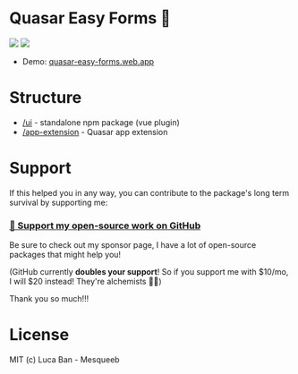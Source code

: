 # Quasar Easy Forms 📮

<img src="https://img.shields.io/npm/v/quasar-ui-easy-forms.svg?label=quasar-ui-easy-forms">
<img src="https://img.shields.io/npm/v/quasar-app-extension-easy-forms.svg?label=quasar-app-extension-easy-forms">

- Demo: [quasar-easy-forms.web.app](http://quasar-easy-forms.web.app)

# Structure
* [/ui](ui) - standalone npm package (vue plugin)
* [/app-extension](app-extension) - Quasar app extension

# Support

If this helped you in any way, you can contribute to the package's long term survival by supporting me:

### [💜 Support my open-source work on GitHub](https://github.com/sponsors/mesqueeb)

Be sure to check out my sponsor page, I have a lot of open-source packages that might help you!

(GitHub currently **doubles your support**! So if you support me with $10/mo, I will $20 instead! They're alchemists 🦾😉)

Thank you so much!!!

# License
MIT (c) Luca Ban - Mesqueeb
